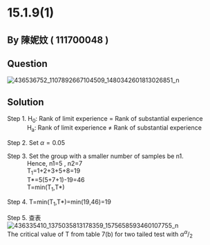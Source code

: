 # 15.1.9(1)

## By 陳妮妏 ( 111700048 )

## Question

![436536752_1107892667104509_1480342601813026851_n](https://github.com/HWTeng-Course/202402-Statistics/assets/162071863/628a52e6-d75d-4dca-85d0-b63dfc84e082)

## Solution

Step 1. H<sub>0</sub>: Rank of limit experience = Rank of substantial experience  
&nbsp;&emsp;&emsp;&emsp;H<sub>a</sub>: Rank of limit experience ≠ Rank of substantial experience

Step 2. Set  $\alpha=0.05$

Step 3. Set the group with a smaller number of samples be n1.  
&nbsp;&emsp;&emsp;&emsp;Hence, n1=5 , n2=7  
&nbsp;&emsp;&emsp;&emsp;T<sub>1</sub>=1+2+3+5+8=19  
&nbsp;&emsp;&emsp;&emsp;T*=5(5+7+1)-19=46  
&nbsp;&emsp;&emsp;&emsp;T=min(T<sub>1</sub>,T*)  

Step 4. T=min(T<sub>1</sub>,T*)=min(19,46)=19  

Step 5. 查表  
![436335410_1375035813178359_1575658593460107755_n](https://github.com/HWTeng-Course/202402-Statistics/assets/162071863/51c3dacd-0315-45bf-b5a3-313ac4838988)  
The critical value of T from table 7(b) for two tailed test with $\alpha$<sup>$\alpha$</sup>/<sub>2</sub>
